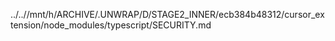 ../..//mnt/h/ARCHIVE/.UNWRAP/D/STAGE2_INNER/ecb384b48312/cursor_extension/node_modules/typescript/SECURITY.md